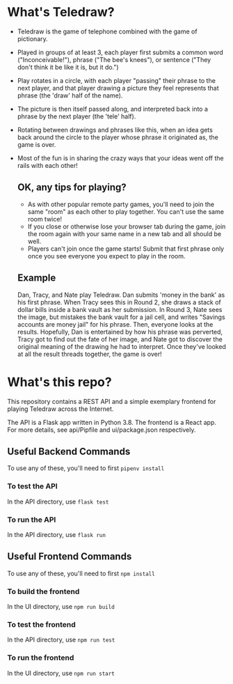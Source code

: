 # What's Teledraw?

* Teledraw is the game of telephone combined with the game of pictionary.  
* Played in groups of at least 3, each player first submits a common word ("Inconceivable!"), phrase ("The bee's knees"), or sentence ("They don't think it be like it is, but it do.")
* Play rotates in a circle, with each player "passing" their phrase to the next player, and that player drawing a picture they feel represents that phrase (the 'draw' half of the name).
* The picture is then itself passed along, and interpreted back into a phrase by the next player (the 'tele' half).
* Rotating between drawings and phrases like this, when an idea gets back around the circle to the player whose phrase it originated as, the game is over.
* Most of the fun is in sharing the crazy ways that your ideas went off the rails with each other!

    ## OK, any tips for playing?
    * As with other popular remote party games, you'll need to join the same "room" as each other to play together.  You can't use the same room twice!
    * If you close or otherwise lose your browser tab during the game, join the room again with your same name in a new tab and all should be well.
    * Players can't join once the game starts!  Submit that first phrase only once you see everyone you expect to play in the room.
    
    ## Example
    Dan, Tracy, and Nate play Teledraw.  Dan submits 'money in the bank' as his first phrase.  When Tracy sees this in Round 2, she draws a stack of dollar bills inside a bank vault as her submission.  In Round 3, Nate sees the image, but mistakes the bank vault for a jail cell, and writes "Savings accounts are money jail" for his phrase.  Then, everyone looks at the results.  Hopefully, Dan is entertained by how his phrase was perverted, Tracy got to find out the fate of her image, and Nate got to discover the original meaning of the drawing he had to interpret.  Once they've looked at all the result threads together, the game is over!


# What's this repo?

This repository contains a REST API and a simple exemplary frontend for playing Teledraw across the Internet.  

The API is a Flask app written in Python 3.8.  The frontend is a React app.  For more details, see api/Pipfile and ui/package.json respectively.

## Useful Backend Commands
To use any of these, you'll need to first `pipenv install`
### To test the API
In the API directory, use `flask test`
### To run the API
In the API directory, use `flask run`

## Useful Frontend Commands
To use any of these, you'll need to first `npm install`
### To build the frontend
In the UI directory, use `npm run build`
### To test the frontend
In the API directory, use `npm run test`
### To run the frontend
In the UI directory, use `npm run start`
